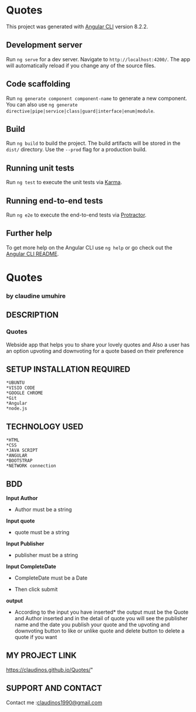 # Quotes

This project was generated with [Angular CLI](https://github.com/angular/angular-cli) version 8.2.2.

## Development server

Run `ng serve` for a dev server. Navigate to `http://localhost:4200/`. The app will automatically reload if you change any of the source files.

## Code scaffolding

Run `ng generate component component-name` to generate a new component. You can also use `ng generate directive|pipe|service|class|guard|interface|enum|module`.

## Build

Run `ng build` to build the project. The build artifacts will be stored in the `dist/` directory. Use the `--prod` flag for a production build.

## Running unit tests

Run `ng test` to execute the unit tests via [Karma](https://karma-runner.github.io).

## Running end-to-end tests

Run `ng e2e` to execute the end-to-end tests via [Protractor](http://www.protractortest.org/).

## Further help

To get more help on the Angular CLI use `ng help` or go check out the [Angular CLI README](https://github.com/angular/angular-cli/blob/master/README.md).
# Quotes
### by **claudine umuhire**
## DESCRIPTION
### Quotes
Webside app that helps you to share your lovely quotes and Also a user has an option upvoting and downvoting for a quote based on their preference
## SETUP INSTALLATION REQUIRED
    *UBUNTU
    *VISIO CODE
    *GOOGLE CHROME
    *Git
    *Angular
    *node.js

 ## TECHNOLOGY USED 
    *HTML 
    *CSS 
    *JAVA SCRIPT
    *ANGULAR
    *BOOTSTRAP
    *NETWORK connection

 ## BDD

 **Input Author**
 * Author must be a string 

 **Input quote**

 * quote must be a string 

 **Input Publisher**
 * publisher must be a string 

 **Input CompleteDate**
 * CompleteDate must be a Date 

 * Then click submit

 **output**
 * According to the input you have inserted* the output must be the Quote and Author inserted and in the detail of quote you will see the publisher name  and the date you publish your quote and the upvoting and downvoting button to like or unlike quote and delete button to delete a quote if you want

 ## MY PROJECT LINK
https://claudinos.github.io/Quotes/"

 ## SUPPORT AND CONTACT
 Contact me :claudinos1990@gmail.com